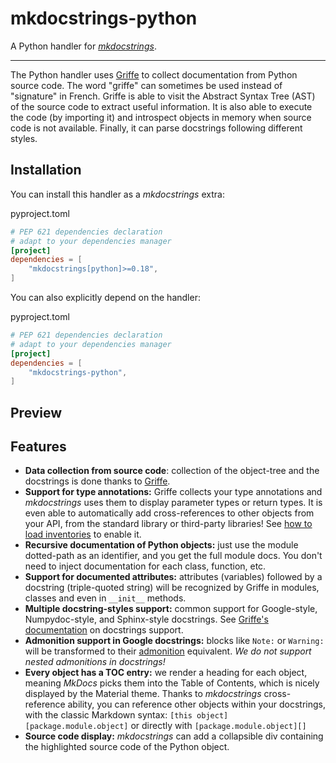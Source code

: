 # mkdocstrings-python

A Python handler for [*mkdocstrings*](https://github.com/mkdocstrings/mkdocstrings).

______________________________________________________________________

The Python handler uses [Griffe](https://mkdocstrings.github.io/griffe) to collect documentation from Python source code. The word "griffe" can sometimes be used instead of "signature" in French. Griffe is able to visit the Abstract Syntax Tree (AST) of the source code to extract useful information. It is also able to execute the code (by importing it) and introspect objects in memory when source code is not available. Finally, it can parse docstrings following different styles.

## Installation

You can install this handler as a *mkdocstrings* extra:

pyproject.toml

```toml
# PEP 621 dependencies declaration
# adapt to your dependencies manager
[project]
dependencies = [
    "mkdocstrings[python]>=0.18",
]

```

You can also explicitly depend on the handler:

pyproject.toml

```toml
# PEP 621 dependencies declaration
# adapt to your dependencies manager
[project]
dependencies = [
    "mkdocstrings-python",
]

```

## Preview

## Features

- **Data collection from source code**: collection of the object-tree and the docstrings is done thanks to [Griffe](https://github.com/mkdocstrings/griffe).
- **Support for type annotations:** Griffe collects your type annotations and *mkdocstrings* uses them to display parameter types or return types. It is even able to automatically add cross-references to other objects from your API, from the standard library or third-party libraries! See [how to load inventories](https://mkdocstrings.github.io/usage/#cross-references-to-other-projects-inventories) to enable it.
- **Recursive documentation of Python objects:** just use the module dotted-path as an identifier, and you get the full module docs. You don't need to inject documentation for each class, function, etc.
- **Support for documented attributes:** attributes (variables) followed by a docstring (triple-quoted string) will be recognized by Griffe in modules, classes and even in `__init__` methods.
- **Multiple docstring-styles support:** common support for Google-style, Numpydoc-style, and Sphinx-style docstrings. See [Griffe's documentation](https://mkdocstrings.github.io/griffe/docstrings/) on docstrings support.
- **Admonition support in Google docstrings:** blocks like `Note:` or `Warning:` will be transformed to their [admonition](https://squidfunk.github.io/mkdocs-material/reference/admonitions/) equivalent. *We do not support nested admonitions in docstrings!*
- **Every object has a TOC entry:** we render a heading for each object, meaning *MkDocs* picks them into the Table of Contents, which is nicely displayed by the Material theme. Thanks to *mkdocstrings* cross-reference ability, you can reference other objects within your docstrings, with the classic Markdown syntax: `[this object][package.module.object]` or directly with `[package.module.object][]`
- **Source code display:** *mkdocstrings* can add a collapsible div containing the highlighted source code of the Python object.

